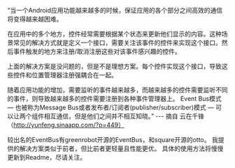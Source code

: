 “当一个Android应用功能越来越多的时候，保证应用的各个部分之间高效的通信将变得越来越困难。

在应用中的多个地方，控件经常需要根据某个状态来更新他们显示的内容。这种场景常见的解决方式就是定义一个接口，需要关注该事件的控件来实现这个接口。然后事件触发的地方来注册/取消注册这些对该事件感兴趣的控件。

上面的解决方案是没问题的，但是不是理想方案。每个控件实现这个接口，导致这些控件和位置管理器注册强耦合在一起。

随着应用功能的增加，需要监听的事件越来越多，而越来越多的控件需要监听不同的事件，则导致越来越多的控件需要注册到各种事件管理器上。
Event Bus模式 — 也被称为Message Bus或者发布者/订阅者(publisher/subscriber)模式 — 可以让两个组件相互通信，但是他们之间并不相互知晓。” --- 摘自 云在千锋 （http://yunfeng.sinaapp.com/?p=449）

较出名的EventBus有greenrobot开源的EventBus，和square开源的otto。
我提供的解决方案类似于前者，但比前者更轻量且性能更优。
具体的使用方法将慢慢更新到Readme，尽请关注。
